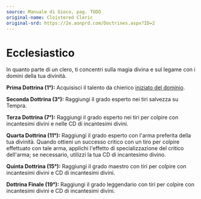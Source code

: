 ```yaml
---
source: Manuale di Gioco, pag. TODO
original-name: Cloistered Cleric
original-srd: https://2e.aonprd.com/Doctrines.aspx?ID=2
---
```


# Ecclesiastico

In quanto parte di un clero, ti concentri sulla magia divina e sul legame con i
domini della tua divinità.

**Prima Dottrina (1°):** Acquisisci il talento da chierico
[iniziato del dominio](/talenti/iniziato-del-dominio).

**Seconda Dottrina (3°):** Raggiungi il grado esperto nei tiri salvezza su
Tempra.

**Terza Dottrina (7°):** Raggiungi il grado esperto nei tiri per colpire con
incantesimi divini e nelle CD di incantesimi divini.

**Quarta Dottrina (11°):** Raggiungi il grado esperto con l'arma preferita della
tua divinità. Quando ottieni un successo critico con un tiro per colpire
effettuato con tale arma, applichi l'effetto di specializzazione del critico
dell'arma; se necessario, utilizzi la tua CD di incantesimo divino.

**Quinta Dottrina (15°):** Raggiungi il grado maestro con tiri per colpire con
incantesimi divini e CD di incantesimi divini.

**Dottrina Finale (19°):** Raggiungi il grado leggendario con tiri per colpire
con incantesimi divini e CD di incantesimi divini.
